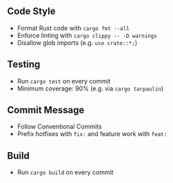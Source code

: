 ## Code Style
- Format Rust code with `cargo fmt --all`
- Enforce linting with `cargo clippy -- -D warnings`
- Disallow glob imports (e.g. `use crate::*;`)

## Testing
- Run `cargo test` on every commit
- Minimum coverage: 90% (e.g. via `cargo tarpaulin`)

## Commit Message
- Follow Conventional Commits
- Prefix hotfixes with `fix:` and feature work with `feat:`

## Build
- Run `cargo build` on every commit


